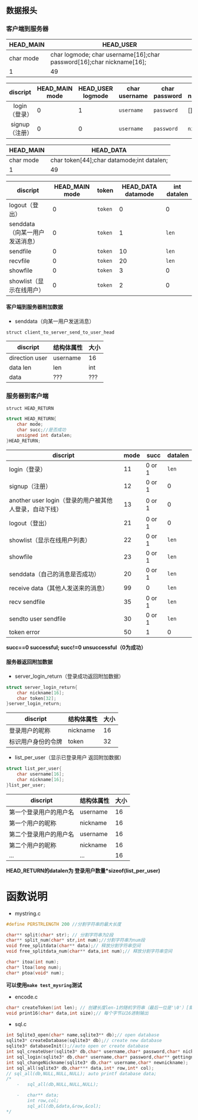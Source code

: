 ## 数据报头

### 客户端到服务器

| HEAD_MAIN | HEAD_USER                                |
| --------- | ---------------------------------------- |
| char mode | char logmode; char username[16];char password[16];char nickname[16]; |
| 1         | 49                                       |

|  discript  | HEAD_MAIN mode | HEAD_USER logmode | char username | char password | char nickname |
| :--------: | -------------- | ----------------- | ------------- | ------------- | ------------- |
| login（登录）  | 0              | 1                 | `username`    | `password`    | []            |
| signup（注册） | 0              | 0                 | `username`    | `password`    | `nickname`    |

| HEAD_MAIN | HEAD_DATA                                |
| --------- | ---------------------------------------- |
| char mode | char token[44];char datamode;int datalen; |
| 1         | 49                                       |

| discript            | HEAD_MAIN mode | token   | HEAD_DATA datamode | int datalen |
| ------------------- | -------------- | ------- | ------------------ | ----------- |
| logout（登出）          | 0              | `token` | 0                  | 0           |
| senddata（向某一用户发送消息） | 0              | `token` | 1                  | `len`       |
| sendfile | 0              | `token` | 10                 | `len`       |
| recvfile | 0              | `token` | 20                 | `len`       |
| showfile    | 0              | `token` | 3                  | 0           |
| showlist（显示在线用户）    | 0              | `token` | 2                  | 0           |

#### 客户端到服务器附加数据

- senddata（向某一用户发送消息）

`struct client_to_server_send_to_user_head`

| discript       | 结构体属性    | 大小   |
| -------------- | -------- | ---- |
| direction user | username | 16   |
| data len       | len      | int  |
| data           | ???      | ???  |

### 服务器到客户端

`struct HEAD_RETURN`

```c
struct HEAD_RETURN{
	char mode;
	char succ;//是否成功
	unsigned int datalen;
}HEAD_RETURN;
```

| discript                             | mode | succ   | datalen |
| ------------------------------------ | ---- | ------ | ------- |
| login（登录）                            | 11   | 0 or 1 | `len`   |
| signup（注册）                           | 12   | 0 or 1 | 0       |
| another user login（登录的用户被其他人登录，自动下线） | 13   | 0 or 1 | 0       |
| logout（登出）                           | 21   | 0 or 1 | 0       |
| showlist（显示在线用户列表）                   | 22   | 0 or 1 | `len`   |
| showfile                                  | 23   | 0 or 1 | `len`   |
| senddata（自己的消息是否成功）                  | 20   | 0 or 1 | `len`   |
| receive data（其他人发送来的消息）              | 99   | 0      | `len`   |
| recv sendfile                               | 35   | 0 or 1 | `len`   |
| sendto user sendfile                  | 30   | 0 or 1 | `len`   |
| token error                          | 50   | 1      | 0       |

**succ==0 successful; succ!=0 unsuccessful（0为成功）**

#### 服务器返回附加数据

- server_login_return（登录成功返回附加数据）

```c
struct server_login_return{
    char nickname[16];
    char token[32];
}server_login_return;
```

| discript  | 结构体属性    | 大小   |
| --------- | -------- | ---- |
| 登录用户的昵称   | nickname | 16   |
| 标识用户身份的令牌 | token    | 32   |

- list_per_user（显示已登录用户  返回附加数据）

```c
struct list_per_user{
	char username[16];
	char nickname[16];
}list_per_user;
```

| discript    | 结构体属性    | 大小   |
| ----------- | -------- | ---- |
| 第一个登录用户的用户名 | username | 16   |
| 第一个用户的昵称    | nickname | 16   |
| 第二个登录用户的用户名 | username | 16   |
| 第二个用户的昵称    | nickname | 16   |
| ...         | ...      | 16   |

**HEAD_RETURN的datalen为     登录用户数量\*sizeof(list_per_user)**







# 函数说明
- mystring.c

```c
#define PERSTRLENGTH 200 //分割字符串的最大长度

char** split(char* str); // 分割字符串为2段
char** split_num(char* str,int num);//分割字符串为num段
void free_splitdata(char** data);// 释放分割字符串空间
void free_splitdata_num(char** data,int num);// 释放分割字符串空间

char* itoa(int num);
char* ltoa(long num);
char* ptoa(void* num);
```
**可以使用`make test_mysring`测试**
- encode.c
```c
char* createToken(int len); // 创建长度len-1的随机字符串（最后一位是'\0'）[需要手工free]
void print16(char* data,int size);// 每个字节以16进制输出
```

- sql.c
```c
int Sqlite3_open(char* name,sqlite3** db);// open database
sqlite3* createDatabase(sqlite3* db);// create new database
sqlite3* databaseInit();//auto open or create database
int sql_createUser(sqlite3* db,char* username,char* password,char* nickname);
int sql_login(sqlite3* db,char* username,char* password,char** gettingnick);
int sql_changeNickname(sqlite3* db,char* username,char* newnickname);
int sql_all(sqlite3* db,char*** data,int* row,int* col);
// sql_all(db,NULL,NULL,NULL); auto printf database data;
/*
	-   sql_all(db,NULL,NULL,NULL);

	-   char** data;
		int row,col;
		sql_all(db,&data,&row,&col);
*/
```